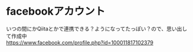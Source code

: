 # facebookアカウント
いつの間にかQiitaとかで連携できる？ようになってたっぽい？ので、思い出して作成中  
https://www.facebook.com/profile.php?id=100011817102379

